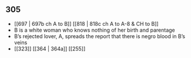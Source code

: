 ## 305
- [[697 | 697b ch A to B]] [[818 | 818c ch A to A-8 &amp; CH to B]] 
- B is a white woman who knows nothing of her birth and parentage
- B’s rejected lover, A, spreads the report that there is negro blood in B’s veins
- [[323]] [[364 | 364a]] [[255]] 


